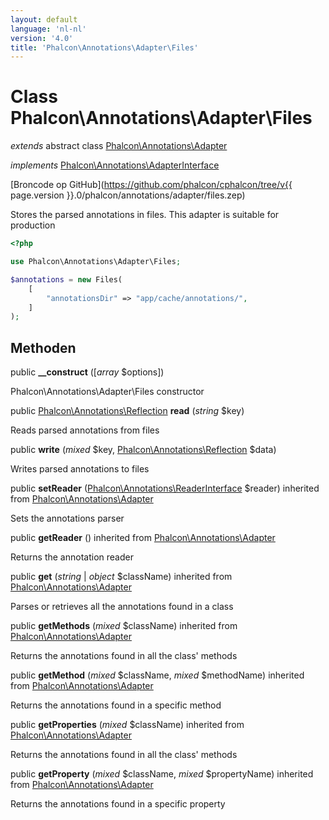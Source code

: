 ```yaml
---
layout: default
language: 'nl-nl'
version: '4.0'
title: 'Phalcon\Annotations\Adapter\Files'
---
```

# Class **Phalcon\Annotations\Adapter\Files**

*extends* abstract class [Phalcon\Annotations\Adapter](Phalcon_Annotations_Adapter)

*implements* [Phalcon\Annotations\AdapterInterface](Phalcon_Annotations_AdapterInterface)

[Broncode op GitHub](https://github.com/phalcon/cphalcon/tree/v{{ page.version }}.0/phalcon/annotations/adapter/files.zep)

Stores the parsed annotations in files. This adapter is suitable for production

```php
<?php

use Phalcon\Annotations\Adapter\Files;

$annotations = new Files(
    [
        "annotationsDir" => "app/cache/annotations/",
    ]
);

```

## Methoden

public **__construct** ([*array* $options])

Phalcon\Annotations\Adapter\Files constructor

public [Phalcon\Annotations\Reflection](Phalcon_Annotations_Reflection) **read** (*string* $key)

Reads parsed annotations from files

public **write** (*mixed* $key, [Phalcon\Annotations\Reflection](Phalcon_Annotations_Reflection) $data)

Writes parsed annotations to files

public **setReader** ([Phalcon\Annotations\ReaderInterface](Phalcon_Annotations_ReaderInterface) $reader) inherited from [Phalcon\Annotations\Adapter](Phalcon_Annotations_Adapter)

Sets the annotations parser

public **getReader** () inherited from [Phalcon\Annotations\Adapter](Phalcon_Annotations_Adapter)

Returns the annotation reader

public **get** (*string* | *object* $className) inherited from [Phalcon\Annotations\Adapter](Phalcon_Annotations_Adapter)

Parses or retrieves all the annotations found in a class

public **getMethods** (*mixed* $className) inherited from [Phalcon\Annotations\Adapter](Phalcon_Annotations_Adapter)

Returns the annotations found in all the class' methods

public **getMethod** (*mixed* $className, *mixed* $methodName) inherited from [Phalcon\Annotations\Adapter](Phalcon_Annotations_Adapter)

Returns the annotations found in a specific method

public **getProperties** (*mixed* $className) inherited from [Phalcon\Annotations\Adapter](Phalcon_Annotations_Adapter)

Returns the annotations found in all the class' methods

public **getProperty** (*mixed* $className, *mixed* $propertyName) inherited from [Phalcon\Annotations\Adapter](Phalcon_Annotations_Adapter)

Returns the annotations found in a specific property